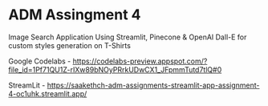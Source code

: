 # ADM Assingment 4

Image Search Application 
Using Streamlit, Pinecone & OpenAI Dall-E for custom styles generation on T-Shirts

Google Codelabs - https://codelabs-preview.appspot.com/?file_id=1Pf71QU1Z-rIXw89bNOyPRrkUDwCX1_JFpmmTutd7tlQ#0

StreamLit - https://saakethch-adm-assignments-streamlit-app-assignment-4-oc1uhk.streamlit.app/
